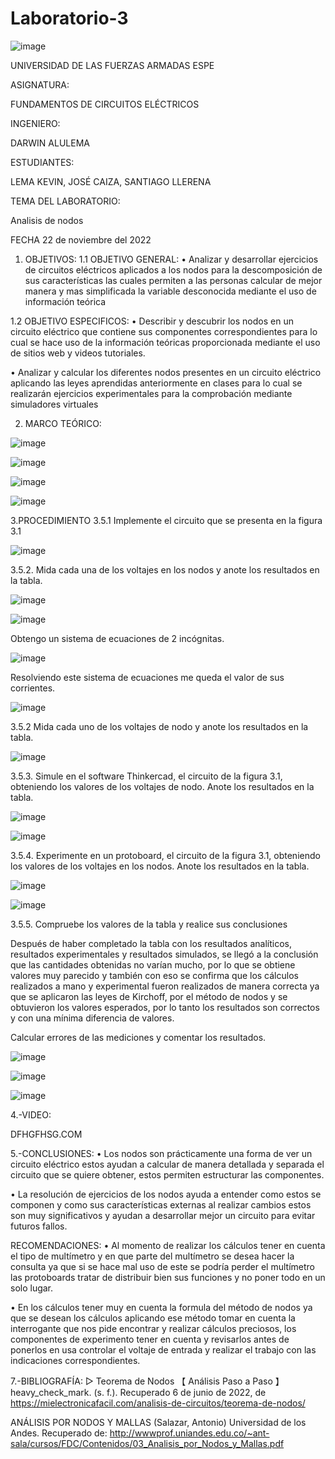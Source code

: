 # Laboratorio-3

![image](https://user-images.githubusercontent.com/116772752/203457428-f2266475-2739-4993-9e01-7761ed21ca25.png)

UNIVERSIDAD DE LAS FUERZAS ARMADAS ESPE

ASIGNATURA:

FUNDAMENTOS DE CIRCUITOS ELÉCTRICOS

INGENIERO:

DARWIN ALULEMA

ESTUDIANTES:

LEMA KEVIN, JOSÉ CAIZA, SANTIAGO LLERENA

TEMA DEL LABORATORIO:

Analisis de nodos

FECHA 22 de noviembre del 2022

1. OBJETIVOS:
1.1 OBJETIVO GENERAL:
• Analizar y desarrollar ejercicios de circuitos eléctricos aplicados a los nodos para la descomposición de sus características las cuales permiten a las personas calcular de mejor manera y mas simplificada la variable desconocida mediante el uso de información teórica

1.2 OBJETIVO ESPECIFICOS:
• Describir y descubrir los nodos en un circuito eléctrico que contiene sus componentes correspondientes para lo cual se hace uso de la información teóricas proporcionada mediante el uso de sitios web y videos tutoriales.

• Analizar y calcular los diferentes nodos presentes en un circuito eléctrico aplicando las leyes aprendidas anteriormente en clases para lo cual se realizarán ejercicios experimentales para la comprobación mediante simuladores virtuales

2. MARCO TEÓRICO:

![image](https://user-images.githubusercontent.com/116772752/203457536-1fc0c3ea-69f6-4a28-aa99-27f43cbb158e.png)

![image](https://user-images.githubusercontent.com/116772752/203457562-becce95b-f275-4937-8334-75212ebbae10.png)

![image](https://user-images.githubusercontent.com/116772752/203668813-6b26834a-7aec-440b-86de-4aea2d61a9d0.png)

![image](https://user-images.githubusercontent.com/116772752/203672433-af8290ee-37f9-4188-ab51-03a2b291221c.png)

3.PROCEDIMIENTO
3.5.1 Implemente el circuito que se presenta en la figura 3.1

![image](https://user-images.githubusercontent.com/116772752/203672530-04f0fbaf-16e8-4a17-a9ea-89082675e25b.png)

3.5.2. Mida cada una de los voltajes en los nodos y anote los resultados en la tabla.

![image](https://user-images.githubusercontent.com/116772752/203675096-98b0f803-4571-4df7-8e63-2d148563483a.png)

![image](https://user-images.githubusercontent.com/116772752/203675151-083bc82d-1755-4aa1-b97b-ef98117a3611.png)

Obtengo un sistema de ecuaciones de 2 incógnitas.

![image](https://user-images.githubusercontent.com/116772752/203675251-4a03938c-a494-4147-8691-e2416bb7e93d.png)

Resolviendo este sistema de ecuaciones me queda el valor de sus corrientes.

![image](https://user-images.githubusercontent.com/116772752/203675406-d74f16da-5e8c-4592-905e-1595d64b3f77.png)

3.5.2 Mida cada uno de los voltajes de nodo y anote los resultados en la tabla.

![image](https://user-images.githubusercontent.com/116772752/203675987-f82c41c6-501c-4e74-ac27-ecb09b043127.png)

3.5.3. Simule en el software Thinkercad, el circuito de la figura 3.1, obteniendo los valores de los voltajes de nodo. Anote los resultados en la tabla.

![image](https://user-images.githubusercontent.com/116772752/203676020-1d135405-f822-4141-a547-ef45486ce82c.png)

![image](https://user-images.githubusercontent.com/116772752/203676215-151917a7-9157-417a-b7b5-8441d096e597.png)

3.5.4. Experimente en un protoboard, el circuito de la figura 3.1, obteniendo los valores de los voltajes en los nodos. Anote los resultados en la tabla.

![image](https://user-images.githubusercontent.com/116772752/203676272-e3e0a560-ac78-4f67-ac27-22bdb64b5064.png)

![image](https://user-images.githubusercontent.com/116772752/203680382-cc44e9ca-adaf-4ac6-9be5-8561663e5bcb.png)

3.5.5. Compruebe los valores de la tabla y realice sus conclusiones

Después de haber completado la tabla con los resultados analíticos, resultados experimentales y resultados simulados, se llegó a la conclusión que las cantidades obtenidas no varían mucho, por lo que se obtiene valores muy parecido y también con eso se confirma que los cálculos realizados a mano y experimental fueron realizados de manera correcta ya que se aplicaron las leyes de Kirchoff, por el método de nodos y se obtuvieron los valores esperados, por lo tanto los resultados son correctos y con una mínima diferencia de valores.

Calcular errores de las mediciones y comentar los resultados.

![image](https://user-images.githubusercontent.com/116772752/203681243-5408a285-0028-40d3-b83a-0ea27044588a.png)

![image](https://user-images.githubusercontent.com/116772752/203681387-8ff4cd76-e0a5-4be5-9718-ff83fc694788.png)

![image](https://user-images.githubusercontent.com/116772752/203682164-e2ee110e-1bd6-4185-b883-0a27c3a9da77.png)

4.-VIDEO:

DFHGFHSG.COM

5.-CONCLUSIONES:
• Los nodos son prácticamente una forma de ver un circuito eléctrico estos ayudan a calcular de manera detallada y separada el circuito que se quiere obtener, estos permiten estructurar las componentes.

• La resolución de ejercicios de los nodos ayuda a entender como estos se componen y como sus características externas al realizar cambios estos son muy significativos y ayudan a desarrollar mejor un circuito para evitar futuros fallos.

RECOMENDACIONES:
• Al momento de realizar los cálculos tener en cuenta el tipo de multímetro y en que parte del multímetro se desea hacer la consulta ya que si se hace mal uso de este se podría perder el multímetro las protoboards tratar de distribuir bien sus funciones y no poner todo en un solo lugar.

• En los cálculos tener muy en cuenta la formula del método de nodos ya que se desean los cálculos aplicando ese método tomar en cuenta la interrogante que nos pide encontrar y realizar cálculos preciosos, los componentes de experimento tener en cuenta y revisarlos antes de ponerlos en usa controlar el voltaje de entrada y realizar el trabajo con las indicaciones correspondientes.

7.-BIBLIOGRAFÍA:
▷ Teorema de Nodos 【 Análisis Paso a Paso 】heavy_check_mark. (s. f.). Recuperado 6 de junio de 2022, de https://mielectronicafacil.com/analisis-de-circuitos/teorema-de-nodos/

ANÁLISIS POR NODOS Y MALLAS (Salazar, Antonio) Universidad de los Andes. Recuperado de: http://wwwprof.uniandes.edu.co/~ant-sala/cursos/FDC/Contenidos/03_Analisis_por_Nodos_y_Mallas.pdf
